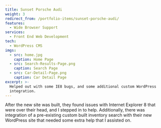 ```yaml
---
title: Sunset Porsche Audi
weight: 3
redirect_from: /portfolio-items/sunset-porsche-audi/
features:
  - Wide Browser Support
services:
  - Front End Web Development
tech:
  - WordPress CMS
imgs:
  - src: home.jpg
    caption: Home Page
  - src: Search-Results-Page.png
    caption: Search Page
  - src: Car-Detail-Page.png
    caption: Car Detail Page
excerpt: >-
  Helped out with some IE8 bugs, and some additional custom WordPress
  integration.
---
```

After the new site was built, they found issues with Internet Explorer 8 that were over their head, and I stepped in to help. Additionally, there was integration of a pre-existing custom built inventory search with their new WordPress site that needed some extra help that I assisted on.